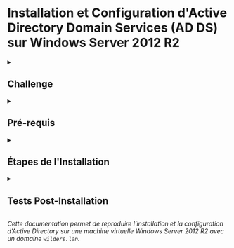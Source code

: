 # Installation et Configuration d'Active Directory Domain Services (AD DS) sur Windows Server 2012 R2

<details>
  <summary><h2>Challenge</h2></summary>
  
Installe et configure Active Directory server en reprenant la machine virtuelle que tu as utilisé pour faire les quêtes sur le DNS et DHCP .

- 1- Installer le rôle AD DS sur Windows Serveur 2012 R2
- 2- Créer un domaine `wilders.lan`
- 3- Explique la procédure que tu as utilisée dans une documentation qui permet de reproduire ton installation et que tu postera comme solution à cette quête
</details>

<details>
  <summary><h2>Pré-requis</h2></summary>

- 1- Une machine virtuelle Windows Server 2012 R2 déjà configurée.
- 2- Les rôles DNS et DHCP doivent déjà être installés et configurés.
- 3- Un accès administrateur au serveur.

</details>

<details>
  <summary><h2>Étapes de l'Installation</h2></summary>

**1. Ouvrir le Gestionnaire de Serveur**  

- 1- Connectez-vous à votre serveur Windows Server 2012 R2.
- 2- Ouvrez le **Gestionnaire de serveur** (Server Manager).

**2. Ajouter le Rôle AD DS**

- 1- Dans le **Gestionnaire de serveur**, cliquez sur **Gérer** (Manage) en haut à droite, puis sur **Ajouter des rôles et fonctionnalités** (Add Roles and Features).
- 2- Dans l’assistant d’ajout de rôles et de fonctionnalités, cliquez sur **Suivant** jusqu’à arriver à l’étape **Type d’installation.**
- 3- Sélectionnez **Installation basée sur un rôle ou une fonctionnalité** (Role-based or feature-based installation) et cliquez sur **Suivant.**
- 4- Sélectionnez le serveur local (nom de votre serveur) et cliquez sur **Suivant.**
- 5- Dans la liste des rôles, cochez **Services de domaine Active Directory (AD DS).**
- 6- Une fenêtre apparaîtra pour indiquer les fonctionnalités supplémentaires nécessaires. Cliquez sur **Ajouter les fonctionnalités** (Add Features).
- 7- Cliquez sur **Suivant** jusqu’à l’étape de **Confirmation**, puis cliquez sur **Installer.**

**3. Promouvoir le Serveur en Contrôleur de Domaine**

Une fois le rôle AD DS installé, une notification apparaîtra dans le **Gestionnaire de serveur** pour finaliser la configuration.

- 1- Cliquez sur la notification indiquant **Promouvoir ce serveur en contrôleur de domaine.**
- 2- Dans l’Assistant Configuration Active Directory, sélectionnez **Ajouter une nouvelle forêt** (Add a new forest) car il s’agit d’un nouveau domaine.
- 3- Dans le champ **Nom de domaine racine** (Root domain name), entrez le nom de domaine souhaité : `wilders.lan`.
- 4- Cliquez sur **Suivant.**

**4. Configurer les Options du Domaine**

- 1- Choisissez le niveau fonctionnel de la forêt et du domaine. Pour Windows Server 2012 R2, laissez **Windows Server 2012 R2** sélectionné.
- 2- Cochez l'option **Serveur DNS** (DNS Server) pour installer le rôle DNS si nécessaire.
- 3- Entrez un mot de passe pour le **Mode de Récupération des Services Directory** (DSRM). Assurez-vous de le noter quelque part de sûr.
- 4- Cliquez sur **Suivant.**

**5. Configuration DNS**

- 1- Si un avertissement concernant la délégation DNS apparaît, cliquez sur **Suivant** pour continuer.
- 2- Vérifiez les paramètres de nom NetBIOS (il devrait être automatiquement configuré en fonction de votre domaine).
- 3- Cliquez sur **Suivant.**

**6- Chemins d'accès aux Dossiers**

- 1- Laissez les chemins d'accès par défaut pour la **Base de données**, le **Journal des Logs**, et le SYSVOL.
- 2- Cliquez sur **Suivant.**


**7. Vérifier la Configuration**
- 1- Sur l'écran **Options**, vérifiez que toutes les configurations sont correctes.
- 2- Cliquez sur **Suivant** pour continuer, puis sur **Installer** pour lancer l'installation.  
    **Remarque : Le serveur redémarrera automatiquement une fois l'installation terminée.**

**8. Vérification de l'Installation**

- 1- Après le redémarrage, connectez-vous avec les informations d'identification du domaine `wilders.lan`.
- 2- Ouvrez le **Gestionnaire de serveur** pour vérifier que les rôles AD DS et DNS sont bien installés et fonctionnent.

</details>

<details>
  <summary><h2>Tests Post-Installation</h2></summary>
  
- 1- Ouvrez **Utilisateurs et Ordinateurs Active Directory** (Active Directory Users and Computers) dans le menu **Outils** du Gestionnaire de serveur.
- 2- Vérifiez que le domaine `wilders.lan` est visible et accessible.
- 3- Créez un nouvel utilisateur pour valider la configuration :
  - Cliquez droit sur **Utilisateurs > Nouvel Utilisateur.**
  - Remplissez les informations requises, et créez l’utilisateur.
- 4- Assurez-vous que l'utilisateur nouvellement créé peut se connecter au domaine.

</details>

_Cette documentation permet de reproduire l’installation et la configuration d’Active Directory sur une machine virtuelle Windows Server 2012 R2 avec un domaine `wilders.lan`._
